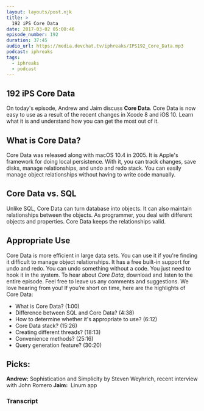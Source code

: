 ```yaml
---
layout: layouts/post.njk
title: >
  192 iPS Core Data
date: 2017-03-02 05:00:46
episode_number: 192
duration: 37:45
audio_url: https://media.devchat.tv/iphreaks/IPS192_Core_Data.mp3
podcast: iphreaks
tags:
  - iphreaks
  - podcast
---
```


## 192 iPS Core Data

On today's episode, Andrew and Jaim&nbsp;discuss **Core Data**. Core Data is now easy to use as a result of the recent changes in Xcode 8 and iOS 10. Learn what it is and understand how you can get the most out of it.

## What is Core Data?

Core Data was released along with macOS 10.4 in 2005. It is Apple's framework for doing local persistence. With it, you can track changes, save disks, manage relationships, and undo and redo stack. You can easily manage object relationships without having to write code manually.

## Core Data vs. SQL

Unlike SQL, Core Data can turn database into objects. It can also maintain relationships between the objects. As programmer, you deal with different objects and properties. Core Data keeps the relationships valid.

## Appropriate Use

Core Data is more efficient in large data sets. You can use it if you're finding it difficult to manage object relationships. It has a free built-in support for undo and redo. You can undo something without a code. You just need to hook it in the system. To hear about _Core Data_, download and listen to the entire episode.&nbsp;Feel free to leave us any comments and suggestions. We love hearing from you! If you’re short on time, here are the highlights of Core Data:

- What is Core Data? (1:00)
- Difference between SQL and Core Data? (4:38)
- How to determine whether it's appropriate to use? (6:12)
- Core Data stack? (15:26)
- Creating different threads? (18:13)
- Convenience methods? (25:16)
- Query generation feature? (30:20)

## Picks:

**Andrew:** Sophistication and Simplicity&nbsp;by Steven Weyhrich, recent&nbsp;interview with John Romero **Jaim:** &nbsp;Linum app

### Transcript

